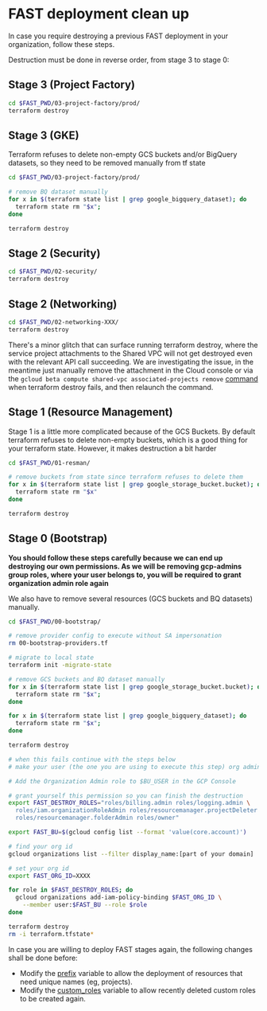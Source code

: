 # FAST deployment clean up
In case you require destroying a previous FAST deployment in your organization, follow these steps. 

Destruction must be done in reverse order, from stage 3 to stage 0:

## Stage 3 (Project Factory)

```bash
cd $FAST_PWD/03-project-factory/prod/
terraform destroy
```

## Stage 3 (GKE)
Terraform refuses to delete non-empty GCS buckets and/or BigQuery datasets, so they need to be removed manually from tf state

```bash
cd $FAST_PWD/03-project-factory/prod/

# remove BQ dataset manually
for x in $(terraform state list | grep google_bigquery_dataset); do  
  terraform state rm "$x"; 
done

terraform destroy
```


## Stage 2 (Security)
```bash
cd $FAST_PWD/02-security/
terraform destroy
```

## Stage 2 (Networking)
```bash
cd $FAST_PWD/02-networking-XXX/
terraform destroy
```

There's a minor glitch that can surface running terraform destroy, where the service project attachments to the Shared VPC will not get destroyed even with the relevant API call succeeding. We are investigating the issue, in the meantime just manually remove the attachment in the Cloud console or via the ```gcloud beta compute shared-vpc associated-projects remove``` [command](https://cloud.google.com/sdk/gcloud/reference/beta/compute/shared-vpc/associated-projects/remove) when terraform destroy fails, and then relaunch the command.

## Stage 1 (Resource Management)
Stage 1 is a little more complicated because of the GCS Buckets. By default terraform refuses to delete non-empty buckets, which is a good thing for your terraform state. However, it makes destruction a bit harder

```bash
cd $FAST_PWD/01-resman/

# remove buckets from state since terraform refuses to delete them
for x in $(terraform state list | grep google_storage_bucket.bucket); do  
  terraform state rm "$x"
done

terraform destroy
```

## Stage 0 (Bootstrap)
**You should follow these steps carefully because we can end up destroying our own permissions. As we will be removing gcp-admins group roles, where your user belongs to, you will be required to grant organization admin role again**

We also have to remove several resources (GCS buckets and BQ datasets) manually.

```bash
cd $FAST_PWD/00-bootstrap/

# remove provider config to execute without SA impersonation
rm 00-bootstrap-providers.tf

# migrate to local state
terraform init -migrate-state

# remove GCS buckets and BQ dataset manually
for x in $(terraform state list | grep google_storage_bucket.bucket); do  
  terraform state rm "$x"; 
done

for x in $(terraform state list | grep google_bigquery_dataset); do  
  terraform state rm "$x"; 
done

terraform destroy

# when this fails continue with the steps below
# make your user (the one you are using to execute this step) org admin again, as we will remove organization-admins group roles

# Add the Organization Admin role to $BU_USER in the GCP Console

# grant yourself this permission so you can finish the destruction
export FAST_DESTROY_ROLES="roles/billing.admin roles/logging.admin \
  roles/iam.organizationRoleAdmin roles/resourcemanager.projectDeleter \
  roles/resourcemanager.folderAdmin roles/owner"

export FAST_BU=$(gcloud config list --format 'value(core.account)')

# find your org id
gcloud organizations list --filter display_name:[part of your domain]

# set your org id
export FAST_ORG_ID=XXXX

for role in $FAST_DESTROY_ROLES; do
  gcloud organizations add-iam-policy-binding $FAST_ORG_ID \
    --member user:$FAST_BU --role $role
done

terraform destroy
rm -i terraform.tfstate*
```

In case you are willing to deploy FAST stages again, the following changes shall be done before:
* Modify the [prefix](00-bootstrap/variables.tf) variable to allow the deployment of resources that need unique names (eg, projects).
* Modify the [custom_roles](00-bootstrap/variables.tf) variable to allow recently deleted custom roles to be created again.